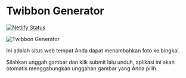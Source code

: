 # Twibbon Generator

[![Netlify Status](https://api.netlify.com/api/v1/badges/267216ca-3a18-4386-a7a0-3d5f9fcb18db/deploy-status)](https://app.netlify.com/sites/cosmic-sorbet-1ac664/deploys)

![Twibbon Generator](https://twibbon.tk/og.png)

Ini adalah situs web tempat Anda dapat menambahkan foto ke bingkai.

Silahkan unggah gambar dan klik submit lalu unduh, aplikasi ini akan otomatis menggabungkan unggahan gambar yang Anda pilih.

